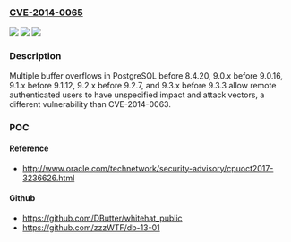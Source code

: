 ### [CVE-2014-0065](https://cve.mitre.org/cgi-bin/cvename.cgi?name=CVE-2014-0065)
![](https://img.shields.io/static/v1?label=Product&message=n%2Fa&color=blue)
![](https://img.shields.io/static/v1?label=Version&message=%3D%20n%2Fa%20&color=brighgreen)
![](https://img.shields.io/static/v1?label=Vulnerability&message=n%2Fa&color=brighgreen)

### Description

Multiple buffer overflows in PostgreSQL before 8.4.20, 9.0.x before 9.0.16, 9.1.x before 9.1.12, 9.2.x before 9.2.7, and 9.3.x before 9.3.3 allow remote authenticated users to have unspecified impact and attack vectors, a different vulnerability than CVE-2014-0063.

### POC

#### Reference
- http://www.oracle.com/technetwork/security-advisory/cpuoct2017-3236626.html

#### Github
- https://github.com/DButter/whitehat_public
- https://github.com/zzzWTF/db-13-01

